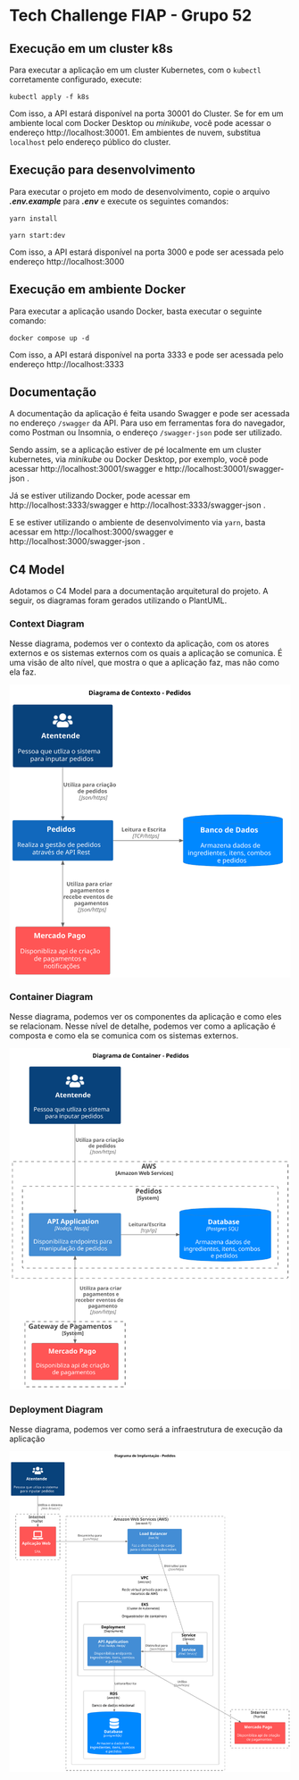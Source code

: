 # Tech Challenge FIAP - Grupo 52

## Execução em um cluster k8s

Para executar a aplicação em um cluster Kubernetes, com o `kubectl` corretamente configurado, execute:

```shell
kubectl apply -f k8s
```

Com isso, a API estará disponível na porta 30001 do Cluster. Se for em um ambiente local com Docker Desktop ou _minikube_,
você pode acessar o endereço http://localhost:30001. Em ambientes de nuvem, substitua `localhost` pelo endereço público do cluster.

## Execução para desenvolvimento

Para executar o projeto em modo de desenvolvimento, copie o arquivo ***.env.example*** para ***.env*** e execute os seguintes comandos:

```shell
yarn install
```
```shell
yarn start:dev
```

Com isso, a API estará disponível na porta 3000 e pode ser acessada pelo endereço http://localhost:3000

## Execução em ambiente Docker

Para executar a aplicação usando Docker, basta executar o seguinte comando:

```shell
docker compose up -d
```

Com isso, a API estará disponível na porta 3333 e pode ser acessada pelo endereço http://localhost:3333

## Documentação

A documentação da aplicação é feita usando Swagger e pode ser acessada no endereço `/swagger` da API.
Para uso em ferramentas fora do navegador, como Postman ou Insomnia, o endereço `/swagger-json` pode ser utilizado.

Sendo assim, se a aplicação estiver de pé localmente em um cluster kubernetes, via _minikube_ ou Docker Desktop, por exemplo, você pode acessar http://localhost:30001/swagger e http://localhost:30001/swagger-json .

Já se estiver utilizando Docker, pode acessar em http://localhost:3333/swagger e http://localhost:3333/swagger-json .

E se estiver utilizando o ambiente de desenvolvimento via `yarn`, basta acessar em http://localhost:3000/swagger e http://localhost:3000/swagger-json .


## C4 Model
Adotamos o C4 Model para a documentação arquitetural do projeto. A seguir, os diagramas foram gerados utilizando o PlantUML.

### Context Diagram
Nesse diagrama, podemos ver o contexto da aplicação, com os atores externos e os sistemas externos com os quais a aplicação se comunica. É uma visão de alto nível, que mostra o que a aplicação faz, mas não como ela faz.

![Context Diagram](./out/docs/as-is/context/context.svg)


### Container Diagram
Nesse diagrama, podemos ver os componentes da aplicação e como eles se relacionam. Nesse nível de detalhe, podemos ver como a aplicação é composta e como ela se comunica com os sistemas externos.

![Context Diagram](./out/docs/as-is/container/container.svg)

### Deployment Diagram
Nesse diagrama, podemos ver como será a infraestrutura de execução da aplicação

![Context Diagram](./out/docs/as-is/deployment/deployment.svg)
